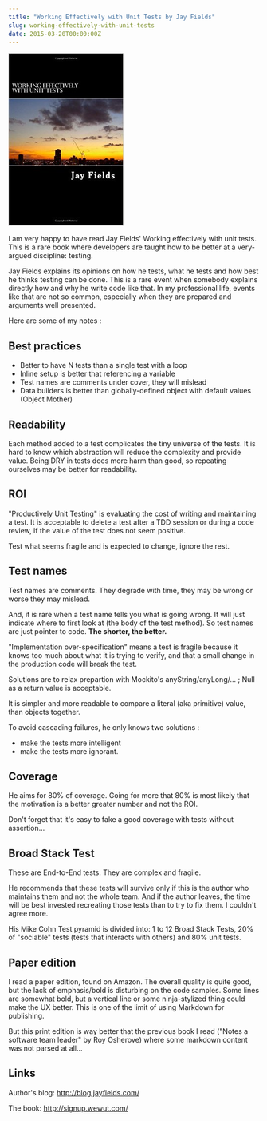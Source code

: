 ```yaml
---
title: "Working Effectively with Unit Tests by Jay Fields"
slug: working-effectively-with-unit-tests
date: 2015-03-20T00:00:00Z
---
```


![Book cover](/assets/images/posts/wewut-cover.jpg)

I am very happy to have read Jay Fields' Working effectively with unit tests.
This is a rare book where developers are taught how to be better at a very-argued discipline: testing.

Jay Fields explains its opinions on how he tests, what he tests and how best he thinks
testing can be done. This is a rare event when somebody explains directly how and why
he write code like that. In my professional life, events like that are not so common,
especially when they are prepared and arguments well presented.

Here are some of my notes :

## Best practices

- Better to have N tests than a single test with a loop
- Inline setup is better that referencing a variable
- Test names are comments under cover, they will mislead
- Data builders is better than globally-defined object with default values (Object Mother)

## Readability

Each method added to a test complicates the tiny universe of the tests.
It is hard to know which abstraction will reduce the complexity and provide value.
Being DRY in tests does more harm than good, so repeating ourselves may be better for readability.

## ROI

"Productively Unit Testing" is evaluating the cost of writing and maintaining a test.
It is acceptable to delete a test after a TDD session or during a code review, if
the value of the test does not seem positive.

Test what seems fragile and is expected to change, ignore the rest.

## Test names

Test names are comments. They degrade with time, they may be wrong or worse they may mislead.

And, it is rare when a test name tells you what is going wrong. It will just indicate where to
first look at (the body of the test method). So test names are just pointer to code. **The shorter, the better.**

"Implementation over-specification" means a test is fragile because it knows too much about what
it is trying to verify, and that a small change in the production code will break the test.

Solutions are to relax prepartion with Mockito's anyString/anyLong/... ; Null as a return value is acceptable.

It is simpler and more readable to compare a literal (aka primitive) value, than objects together.

To avoid cascading failures, he only knows two solutions :

- make the tests more intelligent
- make the tests more ignorant.

## Coverage

He aims for 80% of coverage. Going for more that 80% is most likely that the motivation is a better greater number and not the ROI.

Don't forget that it's easy to fake a good coverage with tests without assertion...

## Broad Stack Test

These are End-to-End tests. They are complex and fragile.

He recommends that these tests will survive only if this is the author who maintains them and
not the whole team. And if the author leaves, the time will be best invested recreating those
tests than to try to fix them. I couldn't agree more.

His Mike Cohn Test pyramid is divided into: 1 to 12 Broad Stack Tests, 20% of "sociable" tests
(tests that interacts with others) and 80% unit tests.

## Paper edition

I read a paper edition, found on Amazon. The overall quality is quite good, but the lack of
emphasis/bold is disturbing on the code samples. Some lines are somewhat bold, but a
vertical line or some ninja-stylized thing could make the UX better.
This is one of the limit of using Markdown for publishing.

But this print edition is way better that the previous book I read ("Notes a software team leader" by Roy Osherove) where some markdown content was not parsed at all...

## Links

Author's blog: http://blog.jayfields.com/

The book: http://signup.wewut.com/
